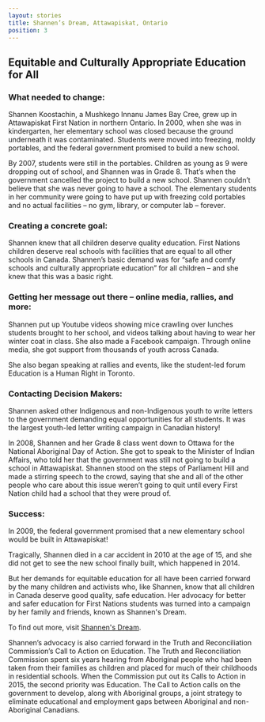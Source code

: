 ```yaml
---
layout: stories
title: Shannen’s Dream, Attawapiskat, Ontario
position: 3
---
```


## Equitable and Culturally Appropriate Education for All

### What needed to change:
Shannen Koostachin, a Mushkego Innanu James Bay Cree, grew up in Attawapiskat First Nation in northern Ontario. In 2000, when she was in kindergarten, her elementary school was closed because the ground underneath it was contaminated. Students were moved into freezing, moldy portables, and the federal government promised to build a new school.

By 2007, students were still in the portables. Children as young as 9 were dropping out of school, and Shannen was in Grade 8. That’s when the government cancelled the project to build a new school. Shannen couldn’t believe that she was never going to have a school. The elementary students in her community were going to have put up with freezing cold portables and no actual facilities – no gym, library, or computer lab – forever.

### Creating a concrete goal:
Shannen knew that all children deserve quality education. First Nations children deserve real schools with facilities that are equal to all other schools in Canada. Shannen’s basic demand was for “safe and comfy schools and culturally appropriate education” for all children – and she knew that this was a basic right.

### Getting her message out there – online media, rallies, and more:
Shannen put up Youtube videos showing mice crawling over lunches students brought to her school, and videos talking about having to wear her winter coat in class. She also made a Facebook campaign. Through online media, she got support from thousands of youth across Canada.

She also began speaking at rallies and events, like the student-led forum Education is a Human Right in Toronto.

### Contacting Decision Makers:
Shannen asked other Indigenous and non-Indigenous youth to write letters to the government demanding equal opportunities for all students. It was the largest youth-led letter writing campaign in Canadian history!

In 2008, Shannen and her Grade 8 class went down to Ottawa for the National Aboriginal Day of Action. She got to speak to the Minister of Indian Affairs, who told her that the government was still not going to build a school in Attawapiskat. Shannen stood on the steps of Parliament Hill and made a stirring speech to the crowd, saying that she and all of the other people who care about this issue weren’t going to quit until every First Nation child had a school that they were proud of.

### Success:
In 2009, the federal government promised that a new elementary school would be built in Attawapiskat!

Tragically, Shannen died in a car accident in 2010 at the age of 15, and she did not get to see the new school finally built, which happened in 2014.

But her demands for equitable education for all have been carried forward by the many children and activists who, like Shannen, know that all children in Canada deserve good quality, safe education. Her advocacy for better and safer education for First Nations students was turned into a campaign by her family and friends, known as Shannen's Dream.

To find out more, visit [Shannen's Dream](https://fncaringsociety.com/shannens-dream).

Shannen’s advocacy is also carried forward in the Truth and Reconciliation Commission’s Call to Action on Education. The Truth and Reconciliation Commission spent six years hearing from Aboriginal people who had been taken from their families as children and placed for much of their childhoods in residential schools. When the Commission put out its Calls to Action in 2015, the second priority was Education. The Call to Action calls on the government to develop, along with Aboriginal groups, a joint strategy to eliminate educational and employment gaps between Aboriginal and non-Aboriginal Canadians.
